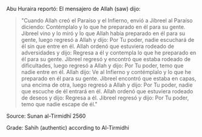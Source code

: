 Abu Huraira reportó: El mensajero de Allah (saw) dijo:
> "Cuando Allah creó el Paraíso y el Infierno, envió a Jibreel al Paraíso diciendo: Contémplalo y lo que he preparado en él para su gente. Jibreel vino y lo miró y lo que Allah había preparado en él para su gente, luego regresó a Allah y dijo: Por Tu poder, nadie escuchará de él sin que entre en él. Allah ordenó que estuviera rodeado de adversidades y dijo: Regresa a él y contempla lo que he preparado en él para su gente. Jibreel regresó y encontró que estaba rodeado de dificultades, luego regresó a Allah y dijo: Por Tu poder, temo que nadie entre en él. Allah dijo: Ve al Infierno y contémplalo y lo que he preparado en él para su gente. Jibreel encontró que estaba en capas, una encima de otra, luego regresó a Allah y dijo: Por Tu poder, nadie que escuche de él entrará en él. Allah ordenó que estuviera rodeado de deseos y dijo: Regresa a él. Jibreel regresó y dijo: Por Tu poder, temo que nadie escape de él."

Source: Sunan al-Tirmidhī 2560

Grade: Sahih (authentic) according to Al-Tirmidhi
